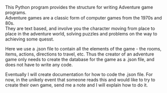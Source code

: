 This Python program provides the structure for writing Adventure game programs.  
Adventure games are a classic form of computer games from the 1970s and 80s.   
They are text based, and involve you the character moving from place to place
in the adventure world, solving puzzles and problems on the way to achieving
some quesst.

Here we use a .json file to contain all the elements of the game - the rooms,
items, actions, directions to travel, etc.  Thus the creator of an adventure 
game only needs to create the database for the game as a .json file, and does
not have to write any code.

Eventually I will create documentation for how to code the .json file.  For now,
in the unikely event that someone reads this and would like to try to create
their own game, send me a note and I will explain how to do it.
